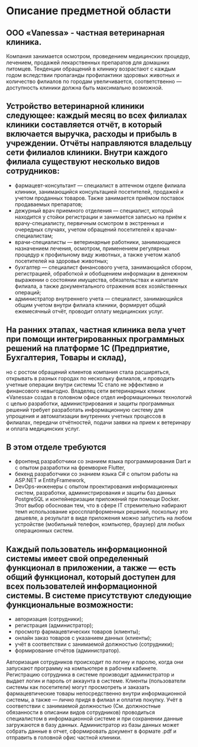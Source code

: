 # Описание предметной области
	
## ООО «Vanessa» - частная ветеринарная клиника. 
Компания занимается осмотром, проведением медицинских процедур, лечением, продажей лекарственных препаратов для домашних питомцев. Тенденции обращений в клинику возрастают с каждым годом вследствии пропаганды профилактики здоровых животных и количество филиалов по городам увеличивается, соответственно — доступность клиники должна быть максимально возможной. 
	
## Устройство ветеринарной клиники следующее: каждый месяц во всех филиалах клиники составляется отчёт, в который включается выручка, расходы и прибыль в учреждении. Отчёты направляются владельцу сети филиалов клиники. Внутри каждого филиала существуют несколько видов сотрудников: 	
- фармацевт-консультант — специалист в аптечном отделе филиала клиники, занимающийся консультацией посетителей, продажей и учетом проданных товаров. Также занимается приёмом поставок продаваемых препаратов; 
- дежурный врач приемного отделения — специалист, который находится у стойки регистрации и занимается записью на приём к врачу-специалисту, первичным осмотром в экстренных и очередных случаях, учетом обращений посетителей к врачам-специалистам;
- врачи-специалисты — ветеринарные работники, занимающиеся назначением лечения, осмотром, применением регулярных процедур к профильному виду животных, а также учетом жалоб посетителей на здоровье животных;
- бухгалтер — специалист финансового учета, занимающийся сбором, регистрацией, обработкой и обобщением информации в денежном выражении о состоянии имущества, обязательствах и капитале филиала, а также документального отражения всех хозяйственных операций;
- администратор внутреннего учета — специалист, занимающийся общим учетом внутри филиала клиники, формирует общий ежемесячный отчёт, проводит оплату медицинских услуг.

## На ранних этапах, частная клиника вела учет при помощи интегрированных программных решений на платформе 1С (Предприятие, Бухгалтерия, Товары и склад), 
но с ростом обращений клиентов компания стала расширяться, открывать в разных городах по нескольку филиалов, и проводить учетные операции внутри системы 1С стало не эффективно и финансового невыгодно. Владелец сети ветеринарных клиник «Vanessa» создал в головном офисе отдел информационных технологий с целью разработки, администрирования и защиты программных решений требует разработать информационную систему для упрощения и автоматизации внутренних учетных процессов в филиалах, передачи отчётностей, подачи заявки на прием к ветеринару и оплата медицинских услуг. 
## В этом отделе требуются 
- фронтенд разработчики со знанием языка программирования Dart и с опытом разработки на фремворке Flutter, 
- бекенд разработчики со знанием языка C# с опытом работы на ASP.NET и EntityFramework, 
- DevOps-инженеры с опытом проектирования информационных систем, разработки, администрирования и защиты баз данных PostgreSQL и контейнеризации приложений при помощи Docker. 
Этот выбор обоснован тем, что в сфере IT стремительно набирают темп использование кроссплатформенных решений, поскольку это дешевле, а результат в виде приложения можно запустить на любом устройстве (мобильный телефон, компьютер, браузер) для любых операционных систем. 

## Каждый пользователь информационной системы имеет свой определенный функционал в приложении, а также — есть общий функционал, который доступен для всех пользователей информационной системы. В системе присутствуют следующие функциональные возможности:
- авторизация (сотрудники);
- регистрация (администратор);
- просмотр фармацевтических товаров (клиенты);
- онлайн заказ товаров с указанием данных (клиенты);
- учёт в соответствии с занимаемой должностью (сотрудники);
- формирование отчётов (администратор).

Авторизация сотрудников происходит по логину и паролю, когда они запускают программу на компьютере в рабочем кабинете. Регистрацию сотрудника в системе производит администратор и выдает логин и пароль от аккаунта в системе. Клиенты (пользователи системы как посетители) могут просмотреть и заказать фармацевтические товары непосредственно внутри информационной системы, а также — лично придя в филиал и оплатив покупку. Учёт в соответствии с занимаемой должностью (См. должностные обязанности в описании видов сотрудников) проводиться специалистом в информационной системе и при сохранении данные загружаются в базу данных. Администратор из базы данных может собрать данные в отчет, сформировать документ в формате .pdf и отправить в головной офис частной клиники.

